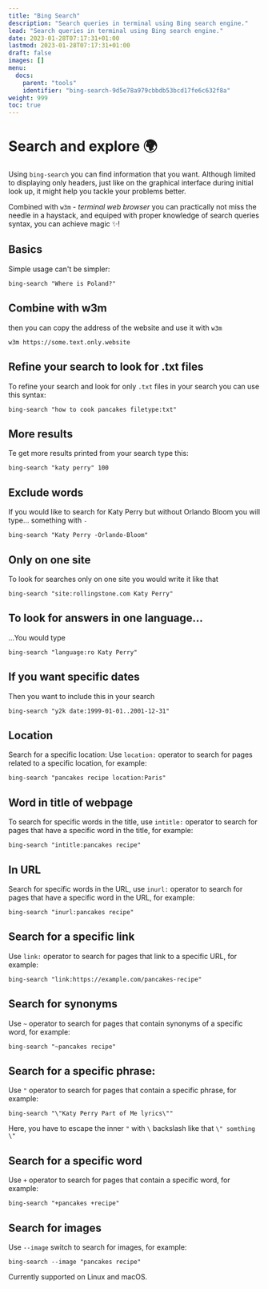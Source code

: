 ```yaml
---
title: "Bing Search"
description: "Search queries in terminal using Bing search engine."
lead: "Search queries in terminal using Bing search engine."
date: 2023-01-28T07:17:31+01:00
lastmod: 2023-01-28T07:17:31+01:00
draft: false
images: []
menu:
  docs:
    parent: "tools"
    identifier: "bing-search-9d5e78a979cbbdb53bcd17fe6c632f8a"
weight: 999
toc: true
---
```


# Search and explore 🌍

Using `bing-search` you can find information that you want. Although
limited to displaying only headers, just like on the graphical interface
during initial look up, it might help you tackle your problems better.

Combined with `w3m` - _terminal web browser_ you can practically not miss
the needle in a haystack, and equiped with proper knowledge of search
queries syntax, you can achieve magic ✨!

## Basics

Simple usage can't be simpler:

```shell
bing-search "Where is Poland?"
```

## Combine with w3m

then you can copy the address of the website and use it with `w3m`

```shell
w3m https://some.text.only.website
```

## Refine your search to look for .txt files

To refine your search and look for only `.txt` files in your search
you can use this syntax:

```shell
bing-search "how to cook pancakes filetype:txt"
```

## More results

Te get more results printed from your search type this:

```shell
bing-search "katy perry" 100
```

## Exclude words

If you would like to search for Katy Perry but without Orlando Bloom you
will type... something with `-`

```shell
bing-search "Katy Perry -Orlando-Bloom"
```

## Only on one site

To look for searches only on one site you would write it like that

```shell
bing-search "site:rollingstone.com Katy Perry"
```

## To look for answers in one language...

...You would type

```shell
bing-search "language:ro Katy Perry"
```

## If you want specific dates

Then you want to include this in your search

```shell
bing-search "y2k date:1999-01-01..2001-12-31"
```

## Location

Search for a specific location: Use `location:` operator to search for pages related to a specific location, for example: 

```shell
bing-search "pancakes recipe location:Paris"
```

## Word in title of webpage

To search for specific words in the title, use `intitle:` operator to search for pages that have a specific word in the title, for example:

```shell
bing-search "intitle:pancakes recipe"
```

## In URL

Search for specific words in the URL, use `inurl:` operator to search for pages that have a specific word in the URL, for example: 

```shell
bing-search "inurl:pancakes recipe"
```

## Search for a specific link

Use `link:` operator to search for pages that link to a specific URL, for example: 

```shell
bing-search "link:https://example.com/pancakes-recipe"
```

## Search for synonyms

Use `~` operator to search for pages that contain synonyms of a specific word, for example:

```shell
bing-search "~pancakes recipe"
```

## Search for a specific phrase: 

Use `"` operator to search for pages that contain a specific phrase, for example: 

```shell
bing-search "\"Katy Perry Part of Me lyrics\""
```

Here, you have to escape the inner `"` with `\` backslash like that `\" somthing \"`

## Search for a specific word

Use `+` operator to search for pages that contain a specific word, for example: 

```shell
bing-search "+pancakes +recipe"
```

## Search for images

Use `--image` switch to search for images, for example: 

```shell
bing-search --image "pancakes recipe"
```

Currently supported on Linux and macOS.